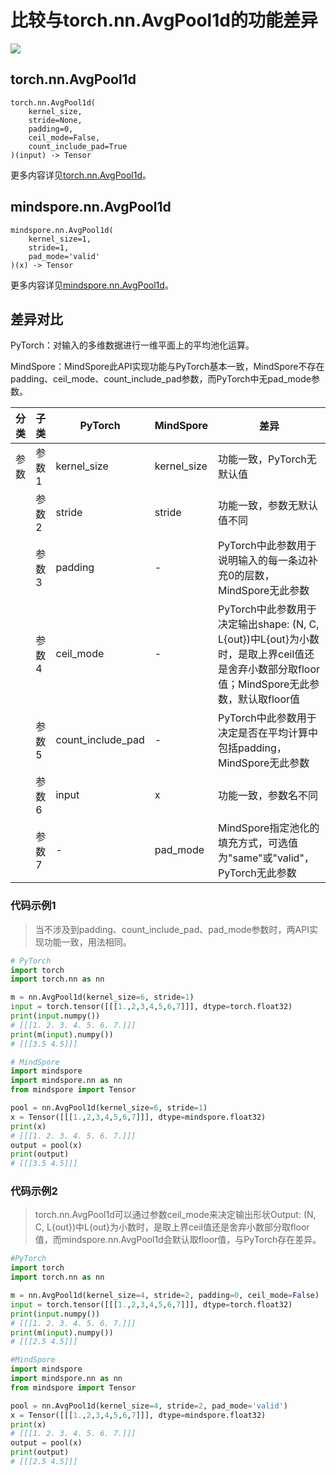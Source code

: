 # 比较与torch.nn.AvgPool1d的功能差异

<a href="https://gitee.com/mindspore/docs/blob/r2.0.0-alpha/docs/mindspore/source_zh_cn/note/api_mapping/pytorch_diff/AvgPool1d.md" target="_blank"><img src="https://mindspore-website.obs.cn-north-4.myhuaweicloud.com/website-images/r2.0.0-alpha/resource/_static/logo_source.png"></a>

## torch.nn.AvgPool1d

```text
torch.nn.AvgPool1d(
    kernel_size,
    stride=None,
    padding=0,
    ceil_mode=False,
    count_include_pad=True
)(input) -> Tensor
```

更多内容详见[torch.nn.AvgPool1d](https://pytorch.org/docs/1.8.1/generated/torch.nn.AvgPool1d.html)。

## mindspore.nn.AvgPool1d

```text
mindspore.nn.AvgPool1d(
    kernel_size=1,
    stride=1,
    pad_mode='valid'
)(x) -> Tensor
```

更多内容详见[mindspore.nn.AvgPool1d](https://www.mindspore.cn/docs/zh-CN/r2.0.0-alpha/api_python/nn/mindspore.nn.AvgPool1d.html)。

## 差异对比

PyTorch：对输入的多维数据进行一维平面上的平均池化运算。

MindSpore：MindSpore此API实现功能与PyTorch基本一致，MindSpore不存在padding、ceil_mode、count_include_pad参数，而PyTorch中无pad_mode参数。

| 分类 | 子类  | PyTorch           | MindSpore   | 差异                                                         |
| ---- | ----- | ----------------- | ----------- | ------------------------------------------------------------ |
| 参数 | 参数1 | kernel_size       | kernel_size | 功能一致，PyTorch无默认值                                                            |
|      | 参数2 | stride            | stride      | 功能一致，参数无默认值不同                                                            |
|      | 参数3 | padding           | -           | PyTorch中此参数用于说明输入的每一条边补充0的层数，MindSpore无此参数 |
|      | 参数4 | ceil_mode         | -           | PyTorch中此参数用于决定输出shape: (N, C, L{out})中L{out}为小数时，是取上界ceil值还是舍弃小数部分取floor值；MindSpore无此参数，默认取floor值 |
|      | 参数5 | count_include_pad | -           | PyTorch中此参数用于决定是否在平均计算中包括padding，MindSpore无此参数 |
|      | 参数6 | input             | x           | 功能一致，参数名不同                                         |
|      | 参数7 | -                 | pad_mode    | MindSpore指定池化的填充方式，可选值为"same"或"valid"，PyTorch无此参数 |

### 代码示例1

> 当不涉及到padding、count_include_pad、pad_mode参数时，两API实现功能一致，用法相同。

```python
# PyTorch
import torch
import torch.nn as nn

m = nn.AvgPool1d(kernel_size=6, stride=1)
input = torch.tensor([[[1.,2,3,4,5,6,7]]], dtype=torch.float32)
print(input.numpy())
# [[[1. 2. 3. 4. 5. 6. 7.]]]
print(m(input).numpy())
# [[[3.5 4.5]]]

# MindSpore
import mindspore
import mindspore.nn as nn
from mindspore import Tensor

pool = nn.AvgPool1d(kernel_size=6, stride=1)
x = Tensor([[[1.,2,3,4,5,6,7]]], dtype=mindspore.float32)
print(x)
# [[[1. 2. 3. 4. 5. 6. 7.]]]
output = pool(x)
print(output)
# [[[3.5 4.5]]]
```

### 代码示例2

> torch.nn.AvgPool1d可以通过参数ceil_mode来决定输出形状Output: (N, C, L{out})中L{out}为小数时，是取上界ceil值还是舍弃小数部分取floor值，而mindspore.nn.AvgPool1d会默认取floor值，与PyTorch存在差异。

```python
#PyTorch
import torch
import torch.nn as nn

m = nn.AvgPool1d(kernel_size=4, stride=2, padding=0, ceil_mode=False)
input = torch.tensor([[[1.,2,3,4,5,6,7]]], dtype=torch.float32)
print(input.numpy())
# [[[1. 2. 3. 4. 5. 6. 7.]]]
print(m(input).numpy())
# [[[2.5 4.5]]]

#MindSpore
import mindspore
import mindspore.nn as nn
from mindspore import Tensor

pool = nn.AvgPool1d(kernel_size=4, stride=2, pad_mode='valid')
x = Tensor([[[1.,2,3,4,5,6,7]]], dtype=mindspore.float32)
print(x)
# [[[1. 2. 3. 4. 5. 6. 7.]]]
output = pool(x)
print(output)
# [[[2.5 4.5]]]
```
